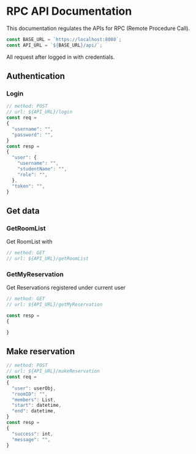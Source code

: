 # RPC API Documentation

This documentation regulates the APIs for RPC (Remote Procedure Call).

```javascript
const BASE_URL = `https://localhost:8080`;
const API_URL = `${BASE_URL}/api/`;
```

All request after logged in with credentials.

## Authentication

### Login

```javascript
// method: POST
// url: ${API_URL}/login
const req = 
{
  "username": "",
  "password": "",
}
const resp = 
{
  "user": {
    "username": "",
    "studentName": "",
    "role": "",  
  },
  "token": "",
}
```

## Get data

### GetRoomList

Get RoomList with 

```javascript
// method: GET
// url: ${API_URL}/getRoomList


```

### GetMyReservation

Get Reservations registered under current user

```javascript
// method: GET
// url: ${API_URL}/getMyReservation

const resp =
{

}
```



## Make reservation

```javascript
// method: POST
// url: ${API_URL}/makeReservation
const req = 
{
  "user": userObj,
  "roomID": "",
  "members": List,
  "start": datetime,
  "end": datetime,
}
const resp =
{
  "success": int,
  "message": "",
}
```
